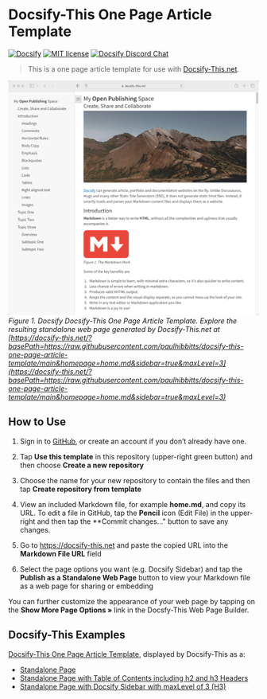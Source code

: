 # Docsify-This One Page Article Template

[![Docsify](https://img.shields.io/npm/v/docsify?label=docsify)](https://docsify.js.org/)
[![MIT license](https://img.shields.io/badge/License-MIT-blue.svg)](https://github.com/hibbitts-design/docsify-open-course-starter-kit/blob/main/LICENSE)
<a href="https://discord.gg/zT8eS8ZG">
    <img src="https://img.shields.io/badge/chat-on%20discord-7289DA.svg" alt="Docsify Discord Chat" />
</a>

> This is a one page article template for use with [Docsify-This.net](https://docsify-this.net/#/).

![ Docsify Docsify-This One Page Article Template](screenshot.png)
_Figure 1. Docsify Docsify-This One Page Article Template. Explore the resulting standalone web page generated by Docsify-This.net at [https://docsify-this.net/?basePath=https://raw.githubusercontent.com/paulhibbitts/docsify-this-one-page-article-template/main&homepage=home.md&sidebar=true&maxLevel=3](https://docsify-this.net/?basePath=https://raw.githubusercontent.com/paulhibbitts/docsify-this-one-page-article-template/main&homepage=home.md&sidebar=true&maxLevel=3)_

How to Use
---

1.  Sign in to [GitHub](https://github.com), or create an account if you don’t already have one.

2. Tap **Use this template** in this repository (upper-right green button) and then choose **Create a new repository**

3. Choose the name for your new repository to contain the files and then tap **Create repository from template**

4. View an included Markdown file, for example **home.md**, and copy its URL. To edit a file in GitHub, tap the **Pencil** icon (Edit File) in the upper-right and then tap the **Commit changes..." button to save any changes.

5. Go to https://docsify-this.net and paste the copied URL into the **Markdown File URL** field

6. Select the page options you want (e.g. Docsify Sidebar) and tap the **Publish as a Standalone Web Page** button to view your Markdown file as a web page for sharing or embedding

You can further customize the appearance of your web page by tapping on the **Show More Page Options »** link in the Docsfy-This Web Page Builder.

Docsify-This Examples
---

[Docsify-This One Page Article Template](https://github.com/paulhibbitts/docsify-this-one-page-article/blob/main/home.md), displayed by Docsify-This as a:  
* [Standalone Page](https://docsify-this.net/?basePath=https://raw.githubusercontent.com/paulhibbitts/docsify-this-one-page-article/main&homepage=home.md#/ "Docsify-This One Page Article")  
* [Standalone Page with Table of Contents including h2 and h3 Headers](https://docsify-this.net/?basePath=https://raw.githubusercontent.com/paulhibbitts/docsify-this-one-page-article/main&homepage=home.md&toc=true&toc-headings=h2,h3#/ "Docsify-This One Page Article")
* [Standalone Page with Docsify Sidebar with maxLevel of 3 (H3)](https://docsify-this.net/?basePath=https://raw.githubusercontent.com/paulhibbitts/docsify-this-one-page-article/main&homepage=home.md&sidebar=true&maxLevel=3 "Docsify-This One Page Article")